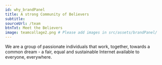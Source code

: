 ```yaml
---
id: why_brandPanel
title: A strong Community of Believers
subtitle:
sourceUrl: /team
btnTxt: Meet the Believers
image: teamcollage2.png # Please add images in src/assets/brandPanel/
---
```


We are a group of passionate individuals that work, together, towards a common dream - a fair, equal and sustainable Internet available to everyone, everywhere.
